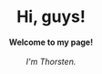 <h1 align="center">Hi, guys!</h1>
<p align="center">
    <b>Welcome to my page!</b><br><br>
    <i>
        I'm Thorsten.<br>
    </i>
</p>    
